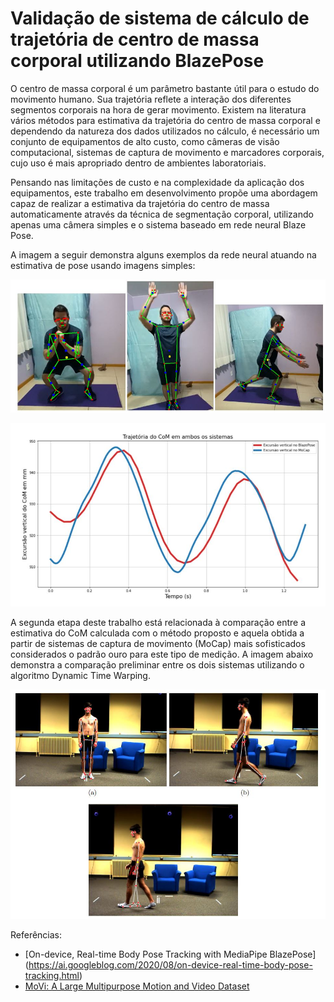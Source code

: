 # Validação de sistema de cálculo de trajetória de centro de massa corporal utilizando BlazePose

O centro de massa corporal é um parâmetro bastante útil para o estudo do movimento humano. Sua trajetória reflete a interação dos diferentes segmentos corporais na hora de gerar movimento. Existem na literatura vários métodos para estimativa da trajetória do centro de massa corporal e dependendo da natureza dos dados utilizados no cálculo, é necessário um conjunto de equipamentos de alto custo, como câmeras de visão computacional, sistemas de captura de movimento e marcadores corporais, cujo uso é mais apropriado dentro de ambientes laboratoriais. 

Pensando nas limitações de custo e na complexidade da aplicação dos equipamentos, este trabalho em desenvolvimento propõe uma abordagem capaz de realizar a estimativa da trajetória do centro de massa automaticamente através da técnica de segmentação corporal, utilizando apenas uma câmera simples e o sistema baseado em rede neural Blaze Pose.

A imagem a seguir demonstra alguns exemplos da rede neural atuando na estimativa de pose usando imagens simples:

<p align="center">
  <img src="https://github.com/gustavomontoli/Validation-of-CoM-trajectory-Estimation-using-neural-network/blob/main/imagens/imagem1.JPG" alt="Exemplos de imagens com rede neural"/>
</p>

<p align="center">
  <img src="https://github.com/gustavomontoli/Validation-of-CoM-trajectory-Estimation-using-neural-network/blob/main/imagens/imagem2.JPG" alt="Exemplos de imagens com rede neural"/>
</p>

A segunda etapa deste trabalho está relacionada à comparação entre a estimativa do CoM calculada com o método proposto e aquela obtida a partir de sistemas de captura de movimento (MoCap) mais sofisticados considerados o padrão ouro para este tipo de medição. A imagem abaixo demonstra a comparação preliminar entre os dois sistemas utilizando o algoritmo Dynamic Time Warping.

<p align="center">
  <img src="https://github.com/gustavomontoli/Validation-of-CoM-trajectory-Estimation-using-neural-network/blob/main/imagens/imagem3.JPG" alt="Exemplos de imagens com rede neural"/>
</p>

Referências: 

- [On-device, Real-time Body Pose Tracking with MediaPipe BlazePose] (https://ai.googleblog.com/2020/08/on-device-real-time-body-pose-tracking.html)
- [MoVi: A Large Multipurpose Motion and Video Dataset](https://dataverse.scholarsportal.info/dataset.xhtml?persistentId=doi:10.5683/SP2/JRHDRN)

